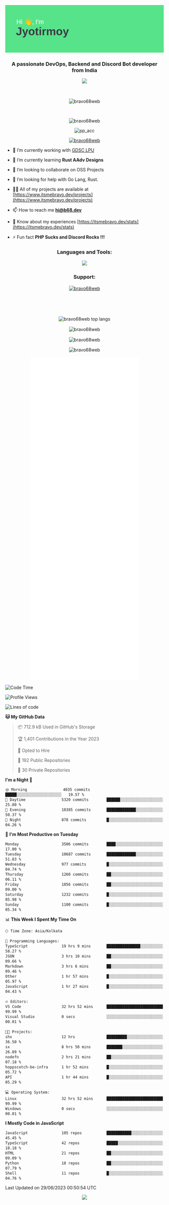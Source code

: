 <p align="center"><img src="header.png"></p>
<h3 align="center">A passionate DevOps, Backend and Discord Bot developer from India</h3>

<p align="center"><a href="https://discord.com/users/457039372009865226"><img src="https://lanyard-profile-readme.vercel.app/api/457039372009865226"></a></p>
                           
<br>
<p align="center"> <img src="https://komarev.com/ghpvc/?username=bravo68web&label=Profile%20views&color=0e75b6&style=flat" alt="bravo68web" /> </p>
<br>


<p align="center"><img src="https://github-profile-trophy.vercel.app/?username=bravo68web&theme=discord&column=3&row=2" alt="bravo68web" /> </p>
<p align="center"><img src="https://osu-embed.b68dev.xyz/pp_acc" alt="pp_acc" /> </p>

<p align="center"> <a href="https://twitter.com/bravo68web" target="blank"><img src="https://img.shields.io/twitter/follow/bravo68web?logo=twitter&style=for-the-badge" alt="bravo68web" /></a> </p>

- 🔭 I’m currently working with [GDSC LPU](https://gdsclpu.live/)

- 🌱 I’m currently learning **Rust AAdv Designs**

- 👯 I’m looking to collaborate on OSS Projects

- 🤝 I’m looking for help with Go Lang, Rust.

- 👨‍💻 All of my projects are available at [https://www.itsmebravo.dev/projects](https://www.itsmebravo.dev/projects)

<!-- - 💬 Ask me about **DF Techs** -->

- 📫 How to reach me **hi@b68.dev**

- 📄 Know about my experiences [https://itsmebravo.dev/stats](https://itsmebravo.dev/stats)

- ⚡ Fun fact **PHP Sucks and Discord Rocks !!!**

<h3 align="center">Languages and Tools:</h3>
<p align="center"> 
<img src="https://skillicons.dev/icons?i=aws,bash,c,cs,cpp,cloudflare,css,dart,devto,discord,bots,docker,electron,ember,emotion,express,fastapi,figma,firebase,flask,gcp,git,github,githubactions,go,gitlab,graphql,heroku,html,ai,ipfs,js,jest,linux,md,mastodon,mongodb,neovim,netlify,nextjs,nginx,nodejs,postgres,postman,powershell,py,react,redis,regex,replit,rocket,rust,sqlite,mysql,stackoverflow,styledcomponents,supabase,sentry,solidity,svg,tailwind,tauri,twitter,ts,unity,v,vercel,vim,vite,wasm,webpack,workers&perline=8&theme=dark" />
</p>

<h3 align="center">Support:</h3>
<p align="center"><a href="https://www.buymeacoffee.com/bravo68web"> <img align="center" src="https://cdn.buymeacoffee.com/buttons/v2/default-yellow.png" height="50" width="210" alt="bravo68web" /></a></p><br><br>
<br>

<p align="center"> <img align="center" src="https://github-readme-stats-sync.vercel.app/api/top-langs?username=bravo68web&count_private=true&show_icons=true&theme=radical&border_radius=10&&langs_count=10&layout=compact" alt="bravo68web top langs" /></p>

<p align="center"> <img align="center" src="https://github-readme-stats-sync.vercel.app/api?username=bravo68web&count_private=true&show_icons=true&theme=radical&border_radius=10" alt="bravo68web" /></p>

<p align="center"> <img align="center" src="https://github-readme-streak-stats.herokuapp.com?user=bravo68web&theme=dracula&hide_border=true" alt="bravo68web" /></p>

<p align="center"> <img align="center" src="https://github-readme-stats-sync.vercel.app/api/wakatime?username=bravo68web&count_private=true&show_icons=true&theme=aura_dark&border_radius=10&&langs_count=10&layout=compact&range=last_7_days" alt="bravo68web" /></p>

<p align="center"><img src="https://raw.githubusercontent.com/BRAVO68WEB/BRAVO68WEB/master/github-metrics.svg"></p>

<!--START_SECTION:waka-->
![Code Time](http://img.shields.io/badge/Code%20Time-4%2C995%20hrs%2017%20mins-blue)

![Profile Views](http://img.shields.io/badge/Profile%20Views-13-blue)

![Lines of code](https://img.shields.io/badge/From%20Hello%20World%20I%27ve%20Written-61.1%20million%20lines%20of%20code-blue)

**🐱 My GitHub Data** 

> 📦 712.9 kB Used in GitHub's Storage 
 > 
> 🏆 1,401 Contributions in the Year 2023
 > 
> 💼 Opted to Hire
 > 
> 📜 192 Public Repositories 
 > 
> 🔑 30 Private Repositories 
 > 
**I'm a Night 🦉** 

```text
🌞 Morning                4035 commits        █████░░░░░░░░░░░░░░░░░░░░   19.57 % 
🌆 Daytime                5320 commits        ██████░░░░░░░░░░░░░░░░░░░   25.80 % 
🌃 Evening                10385 commits       █████████████░░░░░░░░░░░░   50.37 % 
🌙 Night                  878 commits         █░░░░░░░░░░░░░░░░░░░░░░░░   04.26 % 
```
📅 **I'm Most Productive on Tuesday** 

```text
Monday                   3506 commits        ████░░░░░░░░░░░░░░░░░░░░░   17.00 % 
Tuesday                  10687 commits       █████████████░░░░░░░░░░░░   51.83 % 
Wednesday                977 commits         █░░░░░░░░░░░░░░░░░░░░░░░░   04.74 % 
Thursday                 1260 commits        ██░░░░░░░░░░░░░░░░░░░░░░░   06.11 % 
Friday                   1856 commits        ██░░░░░░░░░░░░░░░░░░░░░░░   09.00 % 
Saturday                 1232 commits        █░░░░░░░░░░░░░░░░░░░░░░░░   05.98 % 
Sunday                   1100 commits        █░░░░░░░░░░░░░░░░░░░░░░░░   05.34 % 
```


📊 **This Week I Spent My Time On** 

```text
🕑︎ Time Zone: Asia/Kolkata

💬 Programming Languages: 
TypeScript               19 hrs 9 mins       ███████████████░░░░░░░░░░   58.27 % 
JSON                     3 hrs 10 mins       ██░░░░░░░░░░░░░░░░░░░░░░░   09.66 % 
Markdown                 3 hrs 6 mins        ██░░░░░░░░░░░░░░░░░░░░░░░   09.46 % 
Other                    1 hr 57 mins        █░░░░░░░░░░░░░░░░░░░░░░░░   05.97 % 
JavaScript               1 hr 27 mins        █░░░░░░░░░░░░░░░░░░░░░░░░   04.43 % 

🔥 Editors: 
VS Code                  32 hrs 52 mins      █████████████████████████   99.99 % 
Visual Studio            0 secs              ░░░░░░░░░░░░░░░░░░░░░░░░░   00.01 % 

🐱‍💻 Projects: 
shx                      12 hrs              █████████░░░░░░░░░░░░░░░░   36.50 % 
sx                       8 hrs 50 mins       ███████░░░░░░░░░░░░░░░░░░   26.89 % 
nodefn                   2 hrs 21 mins       ██░░░░░░░░░░░░░░░░░░░░░░░   07.18 % 
hoppscotch-be-infra      1 hr 52 mins        █░░░░░░░░░░░░░░░░░░░░░░░░   05.72 % 
API                      1 hr 44 mins        █░░░░░░░░░░░░░░░░░░░░░░░░   05.29 % 

💻 Operating System: 
Linux                    32 hrs 52 mins      █████████████████████████   99.99 % 
Windows                  0 secs              ░░░░░░░░░░░░░░░░░░░░░░░░░   00.01 % 
```

**I Mostly Code in JavaScript** 

```text
JavaScript               105 repos           ███████████░░░░░░░░░░░░░░   45.45 % 
TypeScript               42 repos            █████░░░░░░░░░░░░░░░░░░░░   18.18 % 
HTML                     21 repos            ██░░░░░░░░░░░░░░░░░░░░░░░   09.09 % 
Python                   18 repos            ██░░░░░░░░░░░░░░░░░░░░░░░   07.79 % 
Shell                    11 repos            █░░░░░░░░░░░░░░░░░░░░░░░░   04.76 % 
```




 Last Updated on 29/06/2023 00:50:54 UTC
<!--END_SECTION:waka-->

<p align="center"><img src="https://bravo68web.me/images/header_.png"></p>

